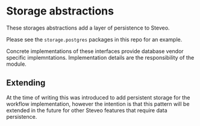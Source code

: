 # Storage abstractions

These storages abstractions add a layer of persistence to Steveo.

Please see the `storage.postgres` packages in this repo for an example.

Concrete implementations of these interfaces provide database vendor specific
implemntations. Implementation details are the responsibility of the module.


## Extending

At the time of writing this was introduced to add persistent storage for the
workflow implementation, however the intention is that this pattern will be
extended in the future for other Steveo features that require data persistence.
